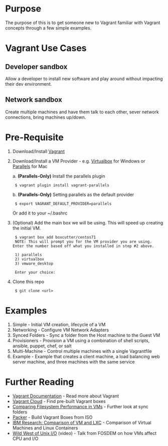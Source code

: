# Purpose
The purpose of this is to get someone new to Vagrant familiar with Vagrant concepts through a few simple examples.

# Vagrant Use Cases

## Developer sandbox
Allow a developer to install new software and play around without impacting their dev environment.

## Network sandbox
Create multiple machines and have them talk to each other, sever network connections, bring machines up/down.

# Pre-Requisite
1. Download/Install [Vagrant](http://www.vagrantup.com/downloads.html)
2. Download/Install a VM Provider - e.g. [Virtualbox](https://www.virtualbox.org/wiki/Downloads) for Windows or [Parallels](http://www.parallels.com/products/desktop/download/) for Mac
    
    a. **(Parallels-Only)** Install the parallels plugin
       
        $ vagrant plugin install vagrant-parallels   
    b. **(Parallels-Only)** Setting parallels as the default provider
    
        $ export VAGRANT_DEFAULT_PROVIDER=parallels
        
    Or add it to your ~/.bashrc
    
3. (Optional) Add the main box we will be using. This will speed up creating the initial VM.

        $ vagrant box add boxcutter/centos71
        NOTE: This will prompt you for the VM provider you are using. Enter the number based off what you installed in step #2 above.
        
        1) parallels
        2) virtualbox
        3) vmware_desktop
        
        Enter your choice: 
        
4. Clone this repo

        $ git clone <url>
        
# Examples
1. Simple - Initial VM creation, lifecycle of a VM
2. Networking - Configure VM Network Adapters
3. Synced Folders - Sync a folder from the Host machine to the Guest VM
4. Provisioners - Provision a VM using a combination of shell scripts, ansible, puppet, chef, or salt
5. Multi-Machine - Control multiple machines with a single Vagrantfile
6. Example - Example that creates a client machine, a load balancing web server machine, and three machines with the same service

# Further Reading
* [Vagrant Documentation](http://docs.vagrantup.com/v2/) - Read more about Vagrant
* [Vagrant Cloud](https://vagrantcloud.com/) - Find pre-built Vagrant boxes
* [Comparing Filesystem Performance in VMs](http://mitchellh.com/comparing-filesystem-performance-in-virtual-machines) - Further look at sync folders
* [Packer](https://packer.io/) - Build Vagrant Boxes from ISO
* [IBM Research: Comparison of VM and LXC](http://domino.research.ibm.com/library/cyberdig.nsf/papers/0929052195DD819C85257D2300681E7B/$File/rc25482.pdf) - Comparison of Virtual Machines and Linux Containers
* [Wild West of Unix I/O](https://www.youtube.com/watch?v=Ss4pUbq09Lw) (video) - Talk from FOSDEM on how VMs affect CPU and I/O
